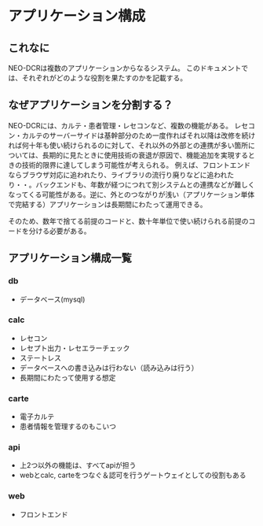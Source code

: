 # アプリケーション構成

## これなに
NEO-DCRは複数のアプリケーションからなるシステム。
このドキュメントでは、それぞれがどのような役割を果たすのかを記載する。

## なぜアプリケーションを分割する？
NEO-DCRには、カルテ・患者管理・レセコンなど、複数の機能がある。
レセコン・カルテのサーバーサイドは基幹部分のため一度作ればそれ以降は改修を続ければ何十年も使い続けられるのに対して、それ以外の外部との連携が多い箇所については、長期的に見たときに使用技術の衰退が原因で、機能追加を実現するときの技術的限界に達してしまう可能性が考えられる。
例えば、フロントエンドならブラウザ対応に追われたり、ライブラリの流行り廃りなどに追われたり・・。バックエンドも、年数が経つにつれて別システムとの連携などが難しくなってくる可能性がある。逆に、外とのつながりが浅い（アプリケーション単体で完結する）アプリケーションは長期間にわたって運用できる。

そのため、数年で捨てる前提のコードと、数十年単位で使い続けられる前提のコードを分ける必要がある。



## アプリケーション構成一覧
### db
- データベース(mysql)
### calc
- レセコン
- レセプト出力・レセエラーチェック
- ステートレス
- データベースへの書き込みは行わない（読み込みは行う）
- 長期間にわたって使用する想定
### carte
- 電子カルテ
- 患者情報を管理するのもこいつ
### api
- 上2つ以外の機能は、すべてapiが担う
- webとcalc, carteをつなぐ＆認可を行うゲートウェイとしての役割もある
### web
- フロントエンド